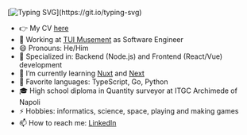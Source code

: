 [![Typing SVG](https://readme-typing-svg.demolab.com?font=Fira+Code&pause=1000&width=435&lines=Hi!+My+name+is+Manuel.;I'm+a+Software+Engineer.)](https://git.io/typing-svg)

<!--
![ghstats](https://github-readme-stats.vercel.app/api?username=manuel-di-iorio&count_private=true&show_icons=true&theme=discord_old_blurple)
-->

- 👉 My CV [here](https://docs.google.com/document/d/1HtlqEXgicTjrWIfqn22lbU7506oczbi7)
- 🏢 Working at [TUI Musement](https://www.musement.com/it) as Software Engineer
- 😄 Pronouns: He/Him
- 🎯 Specialized in: Backend (Node.js) and Frontend (React/Vue) development
- 🌱 I’m currently learning [Nuxt](https://nuxtjs.org) and [Next](https://nextjs.org)
- 🚀 Favorite languages: TypeScript, Go, Python
- 🎓 High school diploma in Quantity surveyor at ITGC Archimede of Napoli
- ⚡ Hobbies: informatics, science, space, playing and making games
- 📫 How to reach me: [LinkedIn](https://www.linkedin.com/in/emmanuel-di-iorio-8a9087106)
